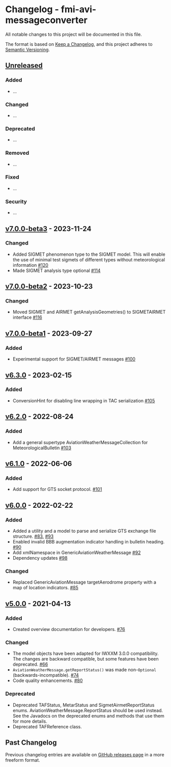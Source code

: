 # Changelog - fmi-avi-messageconverter

All notable changes to this project will be documented in this file.

The format is based on [Keep a Changelog](https://keepachangelog.com/en/1.0.0/), and this project adheres
to [Semantic Versioning](https://semver.org/spec/v2.0.0.html).

## [Unreleased]

### Added

- ...

### Changed

- ...

### Deprecated

- ...

### Removed

- ...

### Fixed

- ...

### Security

- ...

## [v7.0.0-beta3] - 2023-11-24

### Changed

- Added SIGMET phenomenon type to the SIGMET model. This will enable the use of minimal test sigmets of different types
  without meteorological information [#120]
- Made SIGMET analysis type optional [#114]

## [v7.0.0-beta2] - 2023-10-23

### Changed

- Moved SIGMET and AIRMET getAnalysisGeometries() to SIGMETAIRMET interface [#116]

## [v7.0.0-beta1] - 2023-09-27

### Added

- Experimental support for SIGMET/AIRMET messages [#100]

## [v6.3.0] - 2023-02-15

### Added

- ConversionHint for disabling line wrapping in TAC serialization [#105]

## [v6.2.0] - 2022-08-24

### Added

- Add a general supertype AviationWeatherMessageCollection for MeteorologicalBulletin [#103]

## [v6.1.0] - 2022-06-06

### Added

- Add support for GTS socket protocol. [#101]

## [v6.0.0] - 2022-02-22

### Added

- Added a utility and a model to parse and serialize GTS exchange file structure. [#83], [#93]
- Enabled invalid BBB augmentation indicator handling in bulletin heading. [#90]
- Add xmlNamespace in GenericAviationWeatherMessage [#92]
- Dependency updates [#98]

### Changed

- Replaced GenericAviationMessage targetAerodrome property with a map of location indicators. [#85]

## [v5.0.0] - 2021-04-13

### Added

- Created overview documentation for developers. [#76]

### Changed

- The model objects have been adapted for IWXXM 3.0.0 compatibility. The changes are backward compatible, but some features have been deprecated. [#66]
- `AviationWeatherMessage.getReportStatus()` was made non-`Optional` (backwards-incompatible). [#74]
- Code quality enhancements. [#80]

### Deprecated

- Deprecated TAFStatus, MetarStatus and SigmetAirmetReportStatus enums. AviationWeatherMessage.ReportStatus should be
  used instead. See the Javadocs on the deprecated enums and methods that use them for more details.
- Deprecated TAFReference class.

## Past Changelog

Previous changelog entries are available
on [GitHub releases page](https://github.com/fmidev/fmi-avi-messageconverter/releases) in a more freeform format.


[Unreleased]: https://github.com/fmidev/fmi-avi-messageconverter/compare/fmi-avi-messageconverter-6.3.0...HEAD

[v7.0.0-beta3]: https://github.com/fmidev/fmi-avi-messageconverter/releases/tag/fmi-avi-messageconverter-7.0.0-beta3

[v7.0.0-beta2]: https://github.com/fmidev/fmi-avi-messageconverter/releases/tag/fmi-avi-messageconverter-7.0.0-beta2

[v7.0.0-beta1]: https://github.com/fmidev/fmi-avi-messageconverter/releases/tag/fmi-avi-messageconverter-7.0.0-beta1

[v6.3.0]: https://github.com/fmidev/fmi-avi-messageconverter/releases/tag/fmi-avi-messageconverter-6.3.0

[v6.2.0]: https://github.com/fmidev/fmi-avi-messageconverter/releases/tag/fmi-avi-messageconverter-6.2.0

[v6.1.0]: https://github.com/fmidev/fmi-avi-messageconverter/releases/tag/fmi-avi-messageconverter-6.1.0

[v6.0.0]: https://github.com/fmidev/fmi-avi-messageconverter/releases/tag/fmi-avi-messageconverter-6.0.0

[v5.0.0]: https://github.com/fmidev/fmi-avi-messageconverter/releases/tag/fmi-avi-messageconverter-5.0.0

[#66]: https://github.com/fmidev/fmi-avi-messageconverter/issues/66

[#74]: https://github.com/fmidev/fmi-avi-messageconverter/issues/74

[#76]: https://github.com/fmidev/fmi-avi-messageconverter/issues/76

[#80]: https://github.com/fmidev/fmi-avi-messageconverter/issues/80

[#83]: https://github.com/fmidev/fmi-avi-messageconverter/issues/83

[#85]: https://github.com/fmidev/fmi-avi-messageconverter/issues/85

[#90]: https://github.com/fmidev/fmi-avi-messageconverter/issues/90

[#93]: https://github.com/fmidev/fmi-avi-messageconverter/issues/93

[#92]: https://github.com/fmidev/fmi-avi-messageconverter/pull/92

[#98]: https://github.com/fmidev/fmi-avi-messageconverter/pull/98

[#100]: https://github.com/fmidev/fmi-avi-messageconverter/pull/100

[#101]: https://github.com/fmidev/fmi-avi-messageconverter/issues/101

[#103]: https://github.com/fmidev/fmi-avi-messageconverter/pull/103

[#105]: https://github.com/fmidev/fmi-avi-messageconverter/pull/105

[#114]: https://github.com/fmidev/fmi-avi-messageconverter/pull/114

[#116]: https://github.com/fmidev/fmi-avi-messageconverter/pull/116

[#120]: https://github.com/fmidev/fmi-avi-messageconverter/pull/120